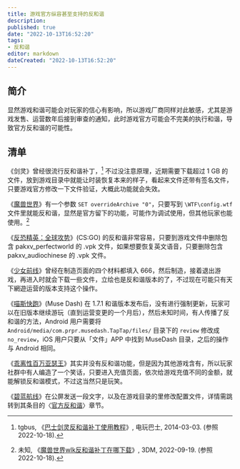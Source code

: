 ```yaml
---
title: 游戏官方纵容甚至支持的反和谐
description:
published: true
date: "2022-10-13T16:52:20"
tags:
- 反和谐
editor: markdown
dateCreated: "2022-10-13T16:52:20"
---
```


## 简介

显然游戏和谐可能会对玩家的信心有影响，所以游戏厂商同样对此敏感，尤其是游戏发售、运营数年后接到审查的通知，此时游戏官方可能会不完美的执行和谐，导致官方反和谐的可能性。

## 清单

《剑灵》曾经很流行反和谐补丁，[^246958] 不过没注意原理，近期需要下载超过 1 GB 的文件，放到游戏目录中就能让时装恢复本来的样子，看起来文件还带有签名文件，只要游戏官方修改一下文件验证，大概此功能就会失效。

[^246958]: tgbus, 《[巴士剑灵反和谐补丁使用教程](https://web.archive.org/web/20220119071053/http://bns.tgbus.com/news/246958.shtml)》, 电玩巴士, 2014-03-03. (参照 2022-10-18).

《[魔兽世界](/game/魔兽世界.md)》有一个参数 `SET overrideArchive "0"`，只要写到 `\WTF\config.wtf` 文件里就能反和谐，显然是官方留下的功能，可能作为调试使用，但其他玩家也能使用。[^202277]

[^202277]: 未知, 《[魔兽世界wlk反和谐补丁在哪下载](https://web.archive.org/web/20221018015217/https://ol.3dmgame.com/gl/202277.html)》, 3DM, 2022-09-19. (参照 2022-10-18).

《[反恐精英：全球攻势](/game/CSGO.md)》(CS:GO) 的反和谐非常容易，只要到游戏文件中删除包含 pakxv_perfectworld 的 .vpk 文件，如果想要恢复英文语音，只要删除包含 pakxv_audiochinese 的 .vpk 文件。

《[少女前线](/game/少女前线.md)》曾经在制造页面的四个材料都填入 666，然后制造，接着退出游戏，再进入时就会下载一些文件，立绘也是反和谐版本的了，不过现在可能只有天下網遊运营的版本支持这个操作。

《[喵斯快跑](/game/Muse_Dash.md)》(Muse Dash) 在 1.7.1 和谐版本发布后，没有进行强制更新，玩家可以在旧版本继续游玩（直到运营变更的一个月后），然后未知时间，有人传播了反和谐的方法，Android 用户需要将 `Android/media/com.prpr.musedash.TapTap/files/` 目录下的 `review`  修改成 `no_review`，iOS 用户只要从「文件」APP 中找到 MuseDash 目录，之后的操作与 Android 相同。

《[乖离性百万亚瑟王](/game/乖离性百万亚瑟王.md)》其实并没有反和谐功能，但是因为其他游戏含有，所以玩家社群中有人编造了一个笑话，只要进入充值页面，依次给游戏充值不同的金额，就能解锁反和谐模式，不过这当然只是玩笑。

《[碧蓝航线](/game/碧蓝航线.md#官方反和谐)》在公屏发送一段文字，以及在游戏目录的里修改配置文件，详情需跳转到其条目的〈[官方反和谐](/game/碧蓝航线.md#官方反和谐)〉章节。
